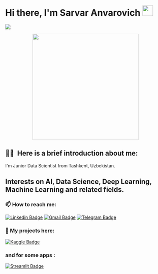 # Hi there, I'm Sarvar Anvarovich <img src="https://media.giphy.com/media/hvRJCLFzcasrR4ia7z/giphy.gif" width="33">

![](https://komarev.com/ghpvc/?username=usarvar)

<div id="header" align="center">
  <img src="https://media.giphy.com/media/unSNH4zXh1m7q9TbOR/giphy.gif" width="333"/>
</div>

<!--
**uSarvar/uSarvar** is a ✨ _special_ ✨ repository because its `README.md` (this file) appears on your GitHub profile.
- 🔭 I’m currently working on ...
- 🌱 I’m currently learning ...
- 👯 I’m looking to collaborate on ...
- 🤔 I’m looking for help with ...
- 💬 Ask me about ...
-  ...
- 😄 Pronouns: ...
- ⚡ Fun fact: ...
-->

## :man_technologist: &nbsp;Here is a brief introduction about me:
I'm Junior Data Scientist from Tashkent, Uzbekistan.

## Interests on AI, Data Science, Deep Learning, Machine Learning and related fields.

<!-- <p>
<img src="https://github.com/devicons/devicon/blob/master/icons/python/python-original-wordmark.svg" title="Python" alt="Python" width="40" height="40"/>&nbsp;
</p> -->

### 📫 How to reach me:
<!-- 
-->
[![Linkedin Badge](https://img.shields.io/badge/-LinkedIn-blue?style=flat&logo=Linkedin&logoColor=white)](https://www.linkedin.com/in/sarvardev)
[![Gmail Badge](https://img.shields.io/badge/-Gmail-c14438?style=flat&logo=Gmail&logoColor=white)](mailto:sarvaranvarovich95@gmail.com)
[![Telegram Badge](https://img.shields.io/badge/-Telegram-dodgerblue?style=flat&logo=Telegram&logoColor=white)](https://t.me/Sarvardev)

### 🔭 My projects here:
[![Kaggle Badge](https://img.shields.io/badge/-Kaggle-dodgerblue?style=flat&logo=Kaggle&logoColor=white)](https://www.kaggle.com/sarvarurazbayev)

### and for some apps :
[![Streamlit Badge](https://img.shields.io/badge/-Streamlit-red?style=flat&logo=Streamlit&logoColor=white)](https://share.streamlit.io) 
